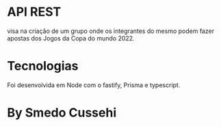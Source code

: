 # API REST 
visa na criação de um grupo onde os integrantes do mesmo podem fazer apostas dos Jogos da Copa do mundo 2022.

# Tecnologias
Foi desenvolvida em Node com o fastify, Prisma e typescript.

# By Smedo Cussehi